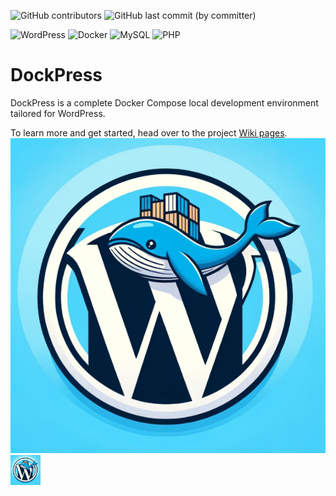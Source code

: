 ![GitHub contributors](https://img.shields.io/github/contributors-anon/ufmedia/dockpress) ![GitHub last commit (by committer)](https://img.shields.io/github/last-commit/ufmedia/dockpress)

![WordPress](https://img.shields.io/badge/WordPress-%23117AC9.svg?style=for-the-badge&logo=WordPress&logoColor=white) ![Docker](https://img.shields.io/badge/docker-%230db7ed.svg?style=for-the-badge&logo=docker&logoColor=white) ![MySQL](https://img.shields.io/badge/mysql-%2300f.svg?style=for-the-badge&logo=mysql&logoColor=white) ![PHP](https://img.shields.io/badge/php-%23777BB4.svg?style=for-the-badge&logo=php&logoColor=white)

# DockPress

DockPress is a complete Docker Compose local development environment tailored for WordPress.

To learn more and get started, head over to the project [Wiki pages](https://github.com/ufmedia/dockpress/wiki).
![DockPress](https://github.com/ufmedia/dockpress/blob/main/local/dockpress.png)
<img src="https://github.com/ufmedia/dockpress/blob/main/local/dockpress.png" align="center" height="48" width="48" >


